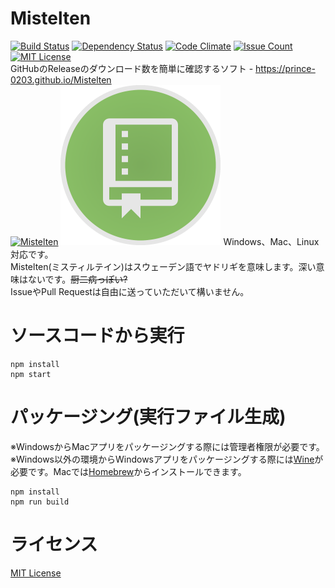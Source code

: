# Mistelten
[![Build Status](https://travis-ci.org/prince-0203/Mistelten.svg?branch=master)](https://travis-ci.org/prince-0203/Mistelten)
[![Dependency Status](https://gemnasium.com/prince-0203/Mistelten.svg)](https://gemnasium.com/prince-0203/Mistelten)
[![Code Climate](https://codeclimate.com/github/prince-0203/Mistelten/badges/gpa.svg)](https://codeclimate.com/github/prince-0203/Mistelten)
[![Issue Count](https://codeclimate.com/github/prince-0203/Mistelten/badges/issue_count.svg)](https://codeclimate.com/github/prince-0203/Mistelten)
[![MIT License](http://img.shields.io/badge/license-MIT-blue.svg?style=flat)](LICENSE)  
GitHubのReleaseのダウンロード数を簡単に確認するソフト - https://prince-0203.github.io/Mistelten  
[![Mistelten](http://i.imgur.com/Vf9JJVVm.png)](http://imgur.com/Vf9JJVV)
<img src="app-icon/icon.png" width="256px" height="256px"></img>
Windows、Mac、Linux対応です。  
Mistelten(ミスティルテイン)はスウェーデン語でヤドリギを意味します。深い意味はないです。<s>厨二病っぽい?</s>  
IssueやPull Requestは自由に送っていただいて構いません。

# ソースコードから実行
```
npm install
npm start
```

# パッケージング(実行ファイル生成)
※WindowsからMacアプリをパッケージングする際には管理者権限が必要です。  
※Windows以外の環境からWindowsアプリをパッケージングする際には[Wine](https://www.winehq.org/)が必要です。Macでは[Homebrew](http://brew.sh/)からインストールできます。
```
npm install
npm run build
```

# ライセンス
[MIT License](LICENSE)
